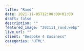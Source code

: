 ```yaml
---
title: "Rund"
date: 2021-11-05T12:00:00+01:00
draft: false
description: ""
featured_image: "202111_rund.webp"
live_url: ""
client: "Bespoke 4 Business"
categories: "HTML"
---
```

